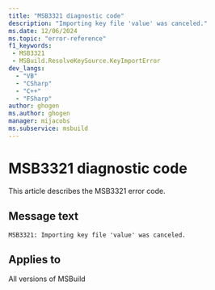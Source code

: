 ```yaml
---
title: "MSB3321 diagnostic code"
description: "Importing key file 'value' was canceled."
ms.date: 12/06/2024
ms.topic: "error-reference"
f1_keywords:
 - MSB3321
 - MSBuild.ResolveKeySource.KeyImportError
dev_langs:
  - "VB"
  - "CSharp"
  - "C++"
  - "FSharp"
author: ghogen
ms.author: ghogen
manager: mijacobs
ms.subservice: msbuild
---
```


# MSB3321 diagnostic code

<!-- :::ErrorDefinitionDescription::: -->
<!-- :::editable-content name="introDescription"::: -->
This article describes the MSB3321 error code.
<!-- :::editable-content-end::: -->

## Message text

```output
MSB3321: Importing key file 'value' was canceled.
```

<!-- :::editable-content name="postOutputDescription"::: -->
<!--
{StrBegin="MSB3321: "}
-->
<!-- :::editable-content-end::: -->
<!-- :::ErrorDefinitionDescription-end::: -->

## Applies to

All versions of MSBuild
